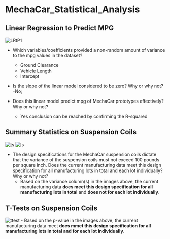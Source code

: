 # MechaCar_Statistical_Analysis

## Linear Regression to Predict MPG
![LRtP1](https://user-images.githubusercontent.com/80009944/128548898-b66d9932-4dfc-4bdc-82a7-e690aa4fe216.PNG)
- Which variables/coefficients provided a non-random amount of variance to the mpg values in the dataset?
    - Ground Clearance
    - Vehicle Length
    - Intercept
    
- Is the slope of the linear model considered to be zero? Why or why not?
  -No; 
- Does this linear model predict mpg of MechaCar prototypes effectively? Why or why not?
    - Yes conclusion can be reached by confirming the R-squared

## Summary Statistics on Suspension Coils
![ts](https://user-images.githubusercontent.com/80009944/128573737-5398ea69-4547-4cfe-993c-69fc137bcf72.PNG)
![ls](https://user-images.githubusercontent.com/80009944/128573742-6532cba6-e93c-47fe-aeb4-01d1d460512d.PNG)
- The design specifications for the MechaCar suspension coils dictate that the variance of the suspension coils must not exceed 100 pounds per square inch. Does the current manufacturing data meet this design specification for all manufacturing lots in total and each lot individually? Why or why not?
    - Based on the variance column(s) in the images above, the current manufacturing data **does meet this design specification for all manufacturing lots in total** and **does not for each lot individually**.

## T-Tests on Suspension Coils
![ttest](https://user-images.githubusercontent.com/80009944/128574653-aa07947e-7312-4db3-ba1d-d673697111b9.png)
    - Based on the p-value in the images above, the current manufacturing data meet **does mmet this design specification for all manufacturing lots in total and for each lot individually**.
